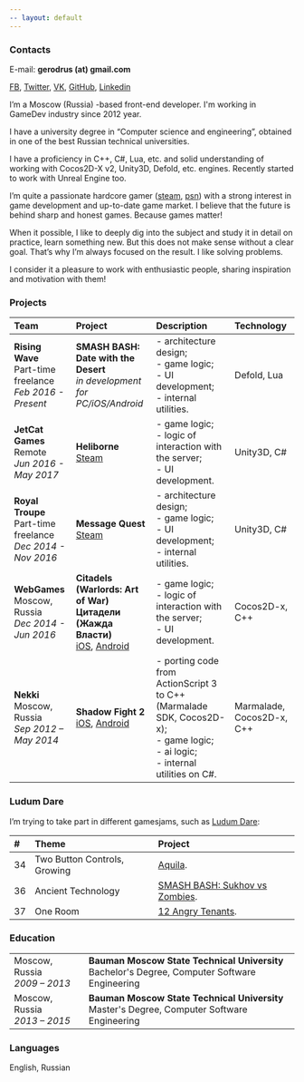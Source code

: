 ```yaml
---
-- layout: default
---
```


### [](#contacts)Contacts
E-mail: **gerodrus (at) gmail.com**

[FB](https://fb.com/gerodrus), [Twitter](https://twitter.com/gerodrus), [VK](https://vk.com/gerodrus), [GitHub](https://github.com/gerodrus), [Linkedin](https://www.linkedin.com/in/gerodrus/)


I’m a Moscow (Russia) -based front-end developer.
I'm working in GameDev industry since 2012 year.


I have a university degree in “Сomputer science and engineering”, obtained in one of the best Russian technical universities.

I have a proficiency in C++, C#, Lua, etc. and solid understanding of working with Cocos2D-X v2, Unity3D, Defold, etc. engines. Recently started to work with Unreal Engine too.


I’m quite a passionate hardcore gamer ([steam](https://steamcommunity.com/id/GerodruS), [psn](https://psnprofiles.com/GerodruS)) with a strong interest in game development and up-to-date game market. I believe that the future is behind sharp and honest games. Because games matter!

When it possible, I like to deeply dig into the subject and study it in detail on practice, learn something new. But this does not make sense without a clear goal. That’s why I’m always focused on the result. I like solving problems.

I consider it a pleasure to work with enthusiastic people, sharing inspiration and motivation with them!

### [](#projects)Projects

| Team | Project | Description | Technology |
|:-------------|:------------------|:------|:------|
| **Rising Wave**<br/>Part-time freelance<br/>_Feb 2016 - Present_ | **SMASH BASH: Date with the Desert**<br/>_in development for PC/iOS/Android_ | - architecture design;<br/>- game logic;<br/>- UI development;<br/>- internal utilities. | Defold, Lua |
| **JetCat Games**<br/>Remote<br/>_Jun 2016 - May 2017_ | **Heliborne**<br/>[Steam](http://store.steampowered.com/app/433530) | - game logic;<br/>- logic of interaction with the server;<br/>- UI development. | Unity3D, C# |
| **Royal Troupe**<br/>Part-time freelance<br/>_Dec 2014 - Nov 2016_ | **Message Quest**<br/>[Steam](http://store.steampowered.com/app/408280) | - architecture design;<br/>- game logic;<br/>- UI development;<br/>- internal utilities. | Unity3D, C# |
| **WebGames**<br>Moscow, Russia<br>_Dec 2014 - Jun 2016_ | **Citadels (Warlords: Art of War)**<br>**Цитадели (Жажда Власти)**<br>[iOS](https://itunes.apple.com/us/app/citadels-war-and-magic-strategy/id883660645), [Android](https://play.google.com/store/apps/details?id=com.webgames.lust) | - game logic;<br/>- logic of interaction with the server;<br/>- UI development. | Cocos2D-x, С++ |
| **Nekki**<br>Moscow, Russia<br>_Sep 2012 – May 2014_ | **Shadow Fight 2**<br>[iOS](https://itunes.apple.com/in/app/shadow-fight-2/id696565994), [Android](https://play.google.com/store/apps/details?id=com.nekki.shadowfight) | - porting code from ActionScript 3 to C++ (Marmalade SDK, Cocos2D-x);<br>- game logic;<br>- ai logic;<br>- internal utilities on C#. | Marmalade, Cocos2D-x, С++ |

### [](#ludum-dare)Ludum Dare
I’m trying to take part in different gamesjams, such as [Ludum Dare](https://ldjam.com/):

| # | Theme | Project |
|:-------------|:------------------|:------|
| 34 | Two Button Controls, Growing | [Aquila](http://ludumdare.com/compo/ludum-dare-34/?action=preview&uid=25412). |
| 36 | Ancient Technology | [SMASH BASH: Sukhov vs Zombies](http://ludumdare.com/compo/ludum-dare-36/?action=preview&uid=44195). |
| 37 | One Room | [12 Angry Tenants](http://ludumdare.com/compo/ludum-dare-37/?action=preview&uid=24945). |

### [](#education)Education

|  |  |
|:-------------|:------------------|
| Moscow, Russia<br>_2009 – 2013_ | **Bauman Moscow State Technical University**<br>Bachelor's Degree, Computer Software Engineering |
| Moscow, Russia<br>_2013 – 2015_ | **Bauman Moscow State Technical University**<br>Master's Degree, Computer Software Engineering |

### [](#languages)Languages
English, Russian
